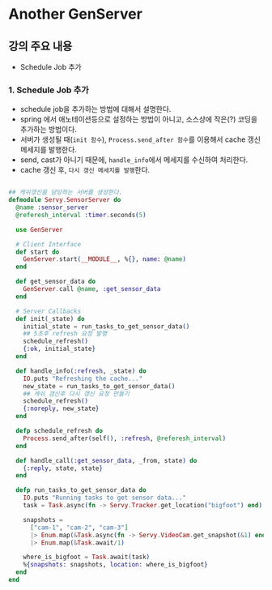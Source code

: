 # Another GenServer

## 강의 주요 내용

* Schedule Job 추가

### 1. Schedule Job 추가

* schedule job을 추가하는 방법에 대해서 설명한다.
* spring 에서 애노테이션등으로 설정하는 방법이 아니고, 소스상에 작은(?) 코딩을 추가하는 방법이다.
* 서버가 생성될 때(`init 함수`), `Process.send_after 함수`를 이용해서 cache 갱신 메세지를 발행한다.
* send, cast가 아니기 때문에, `handle_info`에서 메세지를 수신하여 처리한다.
* cache 갱신 후, `다시 갱신 메세지를 발행`한다.

```elixir

## 캐쉬갱신을 담당하는 서버를 생성한다.
defmodule Servy.SensorServer do
  @name :sensor_server
  @referesh_interval :timer.seconds(5)  

  use GenServer  

  # Client Interface
  def start do
    GenServer.start(__MODULE__, %{}, name: @name)
  end  

  def get_sensor_data do
    GenServer.call @name, :get_sensor_data
  end  

  # Server Callbacks
  def init(_state) do
    initial_state = run_tasks_to_get_sensor_data()
    ## 5초후 refresh 요청 발행
    schedule_refresh()
    {:ok, initial_state}
  end  

  def handle_info(:refresh, _state) do
    IO.puts "Refreshing the cache..."
    new_state = run_tasks_to_get_sensor_data()
    ## 캐쉬 갱신후 다시 갱신 요청 만들기
    schedule_refresh()
    {:noreply, new_state}
  end  

  defp schedule_refresh do
    Process.send_after(self(), :refresh, @referesh_interval)
  end  

  def handle_call(:get_sensor_data, _from, state) do
    {:reply, state, state}
  end  

  defp run_tasks_to_get_sensor_data do
    IO.puts "Running tasks to get sensor data..."
    task = Task.async(fn -> Servy.Tracker.get_location("bigfoot") end) 

    snapshots =
      ["cam-1", "cam-2", "cam-3"]
      |> Enum.map(&Task.async(fn -> Servy.VideoCam.get_snapshot(&1) end))
      |> Enum.map(&Task.await/1)  

	where_is_bigfoot = Task.await(task)
    %{snapshots: snapshots, location: where_is_bigfoot}
  end
end
```